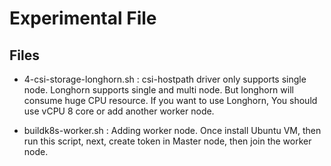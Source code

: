 # Experimental File

## Files

* 4-csi-storage-longhorn.sh : csi-hostpath driver only supports single node. Longhorn supports single and multi node. But longhorn will consume huge CPU resource. If you want to use Longhorn, You should use vCPU 8 core or add another worker node.

* buildk8s-worker.sh : Adding worker node. Once install Ubuntu VM, then run this script, next, create token in Master node, then join the worker node.
